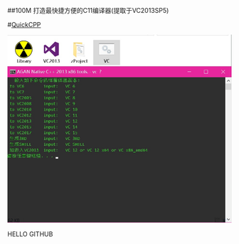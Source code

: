 

##100M 打造最快捷方便的C11编译器(提取于VC2013SP5)

#[QuickCPP](https://github.com/xhamigua/bin/raw/master/ATool/QuickCP_git.exe) 

![Image text](IMG/QuickCPP.jpg)

HELLO GITHUB

